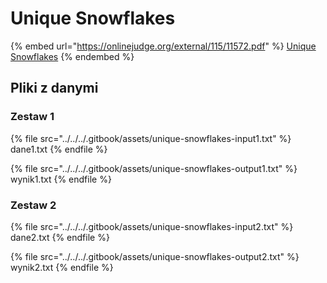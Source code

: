 # Unique Snowflakes

{% embed url="https://onlinejudge.org/external/115/11572.pdf" %}
[Unique Snowflakes](http://onlinejudge.org/index.php?option=com_onlinejudge&Itemid=8&category=24&page=show_problem&problem=2619)
{% endembed %}

## Pliki z danymi

### Zestaw 1

{% file src="../../../.gitbook/assets/unique-snowflakes-input1.txt" %}
dane1.txt
{% endfile %}

{% file src="../../../.gitbook/assets/unique-snowflakes-output1.txt" %}
wynik1.txt
{% endfile %}

### Zestaw 2

{% file src="../../../.gitbook/assets/unique-snowflakes-input2.txt" %}
dane2.txt
{% endfile %}

{% file src="../../../.gitbook/assets/unique-snowflakes-output2.txt" %}
wynik2.txt
{% endfile %}
